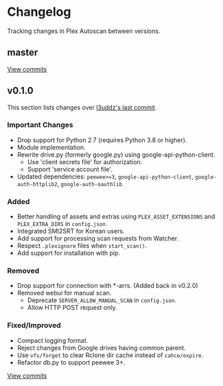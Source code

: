 # Changelog

Tracking changes in Plex Autoscan between versions.

## master

[View commits](https://github.com/by275/plex_autoscan/compare/v0.1.0...master)

## v0.1.0

This section lists changes over [l3uddz's last commit](https://github.com/by275/plex_autoscan/tree/4e31fb19d81ca9d7ff0fc2f362f9accfff979bc4).

### Important Changes

* Drop support for Python 2.7 (requires Python 3.8 or higher).
* Module implementation.
* Rewrite drive.py (formerly google.py) using google-api-python-client.
  * Use 'client secrets file' for authorization.
  * Support 'service account file'.
* Updated dependencies: `peewee>=3`, `google-api-python-client`, `google-auth-httplib2`, `google-auth-oauthlib`

### Added

* Better handling of assets and extras using `PLEX_ASSET_EXTENSIONS` and `PLEX_EXTRA_DIRS` in `config.json`.
* Integrated SMI2SRT for Korean users.
* Add support for processing scan requests from Watcher.
* Respect `.plexignore` files when `start_scan()`.
* Add support for installation with pip.

### Removed

* Drop support for connection with *-arrs. (Added back in v0.2.0)
* Removed webui for manual scan.
  * Deprecate `SERVER_ALLOW_MANUAL_SCAN` in `config.json`.
  * Allow HTTP POST request only.

### Fixed/Improved

* Compact logging format.
* Reject changes from Google drives having common parent.
* Use `vfs/forget` to clear Rclone dir cache instead of `cahce/expire`.
* Refactor db.py to support peewee 3+.

[View commits](https://github.com/by275/plex_autoscan/compare/4e31fb19d81ca9d7ff0fc2f362f9accfff979bc4...v0.1.0)
